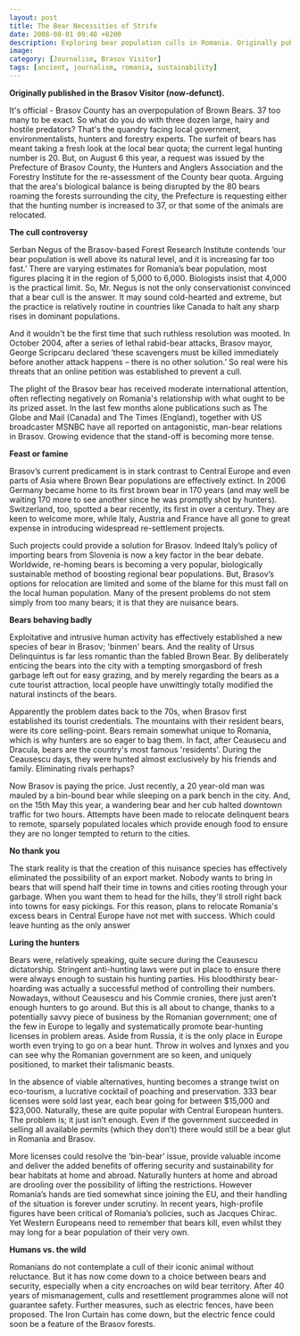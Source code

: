 ```yaml
---
layout: post
title: The Bear Necessities of Strife
date: 2008-08-01 09:40 +0200
description: Exploring bear population culls in Romania. Originally published in the Brasov Visitor (now-defunct).
image: 
category: [Journalism, Brasov Visitor]
tags: [ancient, journalism, romania, sustainability]
---
```


**Originally published in the Brasov Visitor (now-defunct).**

It's official - Brasov County has an overpopulation of Brown Bears. 37 too many to be exact. So what do you do with three dozen large, hairy and hostile predators? That's the quandry facing local government, environmentalists, hunters and forestry experts.
The surfeit of bears has meant taking a fresh look at the local bear quota; the current legal hunting number is 20. But, on August 6 this year, a request was issued by the Prefecture of Brasov County, the Hunters and Anglers Association and the Forestry Institute for the re-assessment of the County bear quota. Arguing that the area's biological balance is being disrupted by the 80 bears roaming the forests surrounding the city, the Prefecture is requesting either that the hunting number is increased to 37, or that some of the animals are relocated.

**The cull controversy**

Serban Negus of the Brasov-based Forest Research Institute contends ‘our bear population is well above its natural level, and it is increasing far too fast.’ There are varying estimates for Romania’s bear population, most figures placing it in the region of 5,000 to 6,000. Biologists insist that 4,000 is the practical limit. So, Mr. Negus is not the only conservationist convinced that a bear cull is the answer. It may sound cold-hearted and extreme, but the practice is relatively routine in countries like Canada to halt any sharp rises in dominant populations.

And it wouldn't be the first time that such ruthless resolution was mooted. In October 2004, after a series of lethal rabid-bear attacks, Brasov mayor, George Scripcaru declared ‘these scavengers must be killed immediately before another attack happens – there is no other solution.’ So real were his threats that an online petition was established to prevent a cull.

The plight of the Brasov bear has received moderate international attention, often reflecting negatively on Romania's relationship with what ought to be its prized asset. In the last few months alone publications such as The Globe and Mail (Canada) and The Times (England), together with US broadcaster MSNBC have all reported on antagonistic, man-bear relations in Brasov. Growing evidence that the stand-off is becoming more tense.

**Feast or famine**

Brasov’s current predicament is in stark contrast to Central Europe and even parts of Asia where Brown Bear populations are effectively extinct. In 2006 Germany became home to its first brown bear in 170 years (and may well be waiting 170 more to see another since he was promptly shot by hunters). Switzerland, too, spotted a bear recently, its first in over a century. They are keen to welcome more, while Italy, Austria and France have all gone to great expense in introducing widespread re-settlement projects.

Such projects could provide a solution for Brasov. Indeed Italy’s policy of importing bears from Slovenia is now a key factor in the bear debate. Worldwide, re-homing bears is becoming a very popular, biologically sustainable method of boosting regional bear populations. But, Brasov’s options for relocation are limited and some of the blame for this must fall on the local human population. Many of the present problems do not stem simply from too many bears; it is that they are nuisance bears.

**Bears behaving badly**

Exploitative and intrusive human activity has effectively established a new species of bear in Brasov; 'binmen' bears. And the reality of Ursus Delinquintus is far less romantic than the fabled Brown Bear. By deliberately enticing the bears into the city with a tempting smorgasbord of fresh garbage left out for easy grazing, and by merely regarding the bears as a cute tourist attraction, local people have unwittingly totally modified the natural instincts of the bears.

Apparently the problem dates back to the 70s, when Brasov first established its tourist credentials. The mountains with their resident bears, were its core selling-point. Bears remain somewhat unique to Romania, which is why hunters are so eager to bag them. In fact, after Ceausecu and Dracula, bears are the country's most famous 'residents'. During the Ceausescu days, they were hunted almost exclusively by his friends and family. Eliminating rivals perhaps?

Now Brasov is paying the price. Just recently, a 20 year-old man was mauled by a bin-bound bear while sleeping on a park bench in the city. And, on the 15th May this year, a wandering bear and her cub halted downtown traffic for two hours. Attempts have been made to relocate delinquent bears to remote, sparsely populated locales which provide enough food to ensure they are no longer tempted to return to the cities.

**No thank you**

The stark reality is that the creation of this nuisance species has effectively eliminated the possibility of an export market. Nobody wants to bring in bears that will spend half their time in towns and cities rooting through your garbage. When you want them to head for the hills, they'll stroll right back into towns for easy pickings. For this reason, plans to relocate Romania's excess bears in Central Europe have not met with success. Which could leave hunting as the only answer

**Luring the hunters**

Bears were, relatively speaking, quite secure during the Ceausescu dictatorship. Stringent anti-hunting laws were put in place to ensure there were always enough to sustain his hunting parties. His bloodthirsty bear-hoarding was actually a successful method of controlling their numbers. Nowadays, without Ceausescu and his Commie cronies, there just aren’t enough hunters to go around.
But this is all about to change, thanks to a potentially savvy piece of business by the Romanian government; one of the few in Europe to legally and systematically promote bear-hunting licenses in problem areas. Aside from Russia, it is the only place in Europe worth even trying to go on a bear hunt. Throw in wolves and lynxes and you can see why the Romanian government are so keen, and uniquely positioned, to market their talismanic beasts.

In the absence of viable alternatives, hunting becomes a strange twist on eco-tourism, a lucrative cocktail of poaching and preservation. 333 bear licenses were sold last year, each bear going for between $15,000 and $23,000. Naturally, these are quite popular with Central European hunters. The problem is; it just isn’t enough. Even if the government succeeded in selling all available permits (which they don’t) there would still be a bear glut in Romania and Brasov.

More licenses could resolve the ‘bin-bear’ issue, provide valuable income and deliver the added benefits of offering security and sustainability for bear habitats at home and abroad. Naturally hunters at home and abroad are drooling over the possibility of lifting the restrictions. However Romania’s hands are tied somewhat since joining the EU, and their handling of the situation is forever under scrutiny. In recent years, high-profile figures have been critical of Romania’s policies, such as Jacques Chirac. Yet Western Europeans need to remember that bears kill, even whilst they may long for a bear population of their very own.

**Humans vs. the wild**

Romanians do not contemplate a cull of their iconic animal without reluctance. But it has now come down to a choice between bears and security, especially when a city encroaches on wild bear territory. After 40 years of mismanagement, culls and resettlement programmes alone will not guarantee safety. Further measures, such as electric fences, have been proposed. The Iron Curtain has come down, but the electric fence could soon be a feature of the Brasov forests.
